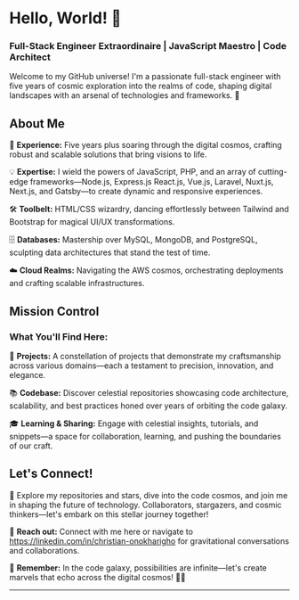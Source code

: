 

# Hello, World! 👋

### Full-Stack Engineer Extraordinaire | JavaScript Maestro | Code Architect

Welcome to my GitHub universe! I'm a passionate full-stack engineer with five years of cosmic exploration into the realms of code, shaping digital landscapes with an arsenal of technologies and frameworks. 🚀

## About Me

🌟 **Experience:** Five years plus soaring through the digital cosmos, crafting robust and scalable solutions that bring visions to life.

💡 **Expertise:** I wield the powers of JavaScript, PHP, and an array of cutting-edge frameworks—Node.js, Express.js React.js, Vue.js, Laravel, Nuxt.js, Next.js, and Gatsby—to create dynamic and responsive experiences.

🛠️ **Toolbelt:** HTML/CSS wizardry, dancing effortlessly between Tailwind and Bootstrap for magical UI/UX transformations.

🗄️ **Databases:** Mastership over MySQL, MongoDB, and PostgreSQL, sculpting data architectures that stand the test of time.

☁️ **Cloud Realms:** Navigating the AWS cosmos, orchestrating deployments and crafting scalable infrastructures.

## Mission Control

### What You'll Find Here:

🚀 **Projects:** A constellation of projects that demonstrate my craftsmanship across various domains—each a testament to precision, innovation, and elegance.

📚 **Codebase:** Discover celestial repositories showcasing code architecture, scalability, and best practices honed over years of orbiting the code galaxy.

🎓 **Learning & Sharing:** Engage with celestial insights, tutorials, and snippets—a space for collaboration, learning, and pushing the boundaries of our craft.

## Let's Connect!

🌌 Explore my repositories and stars, dive into the code cosmos, and join me in shaping the future of technology. Collaborators, stargazers, and cosmic thinkers—let's embark on this stellar journey together!

🚀 **Reach out:** Connect with me here or navigate to https://linkedin.com/in/christian-onokharigho for gravitational conversations and collaborations.

🌟 **Remember:** In the code galaxy, possibilities are infinite—let's create marvels that echo across the digital cosmos! 🌌✨

---

